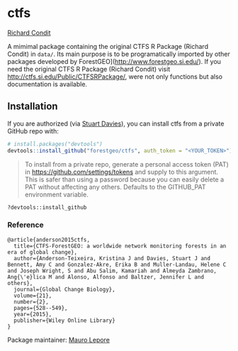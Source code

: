 ctfs
================
[Richard Condit](conditr@gmail.com)

<!-- README.md is generated from README.Rmd. Please edit that file -->
A mimimal package containing the original CTFS R Package (Richard Condit) in `data/`. Its main purpose is to be programatically imported by other packages developed by ForestGEO\](<http://www.forestgeo.si.edu/>). If you need the original CTFS R Package (Richard Condit) visit <http://ctfs.si.edu/Public/CTFSRPackage/>, were not only functions but also documentation is available.

Installation
------------

If you are authorized (via [Stuart Davies](daviess@si.edu)), you can install ctfs from a private GitHub repo with:

``` r
# install.packages("devtools")
devtools::install_github("forestgeo/ctfs", auth_token = "<YOUR_TOKEN>")
```

> To install from a private repo, generate a personal access token (PAT) in <https://github.com/settings/tokens> and supply to this argument. This is safer than using a password because you can easily delete a PAT without affecting any others. Defaults to the GITHUB\_PAT environment variable.

`?devtools::install_github`

### Reference

    @article{anderson2015ctfs,
      title={CTFS-ForestGEO: a worldwide network monitoring forests in an era of global change},
      author={Anderson-Teixeira, Kristina J and Davies, Stuart J and Bennett, Amy C and Gonzalez-Akre, Erika B and Muller-Landau, Helene C and Joseph Wright, S and Abu Salim, Kamariah and Almeyda Zambrano, Ang{\'e}lica M and Alonso, Alfonso and Baltzer, Jennifer L and others},
      journal={Global Change Biology},
      volume={21},
      number={2},
      pages={528--549},
      year={2015},
      publisher={Wiley Online Library}
    }

Package maintainer: [Mauro Lepore](maurolepore@gmail.com)
